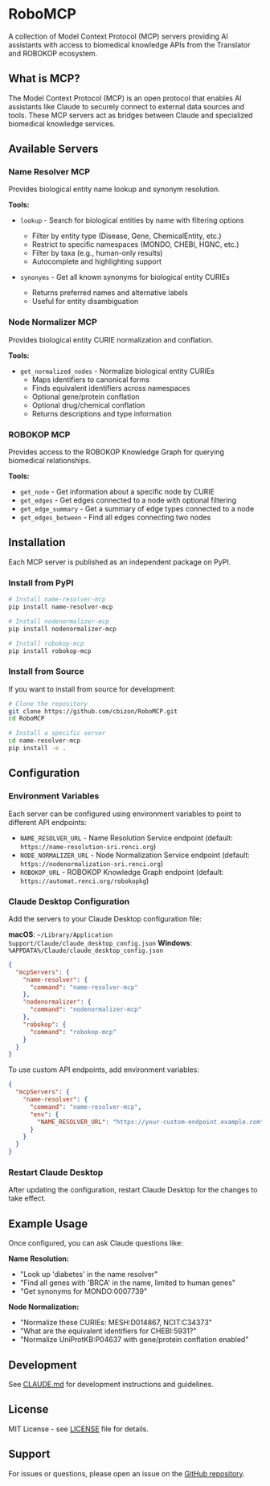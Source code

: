 # RoboMCP

A collection of Model Context Protocol (MCP) servers providing AI assistants with access to biomedical knowledge APIs from the Translator and ROBOKOP ecosystem.

## What is MCP?

The Model Context Protocol (MCP) is an open protocol that enables AI assistants like Claude to securely connect to external data sources and tools. These MCP servers act as bridges between Claude and specialized biomedical knowledge services.

## Available Servers

### Name Resolver MCP
Provides biological entity name lookup and synonym resolution.

**Tools:**
- `lookup` - Search for biological entities by name with filtering options
  - Filter by entity type (Disease, Gene, ChemicalEntity, etc.)
  - Restrict to specific namespaces (MONDO, CHEBI, HGNC, etc.)
  - Filter by taxa (e.g., human-only results)
  - Autocomplete and highlighting support

- `synonyms` - Get all known synonyms for biological entity CURIEs
  - Returns preferred names and alternative labels
  - Useful for entity disambiguation

### Node Normalizer MCP
Provides biological entity CURIE normalization and conflation.

**Tools:**
- `get_normalized_nodes` - Normalize biological entity CURIEs
  - Maps identifiers to canonical forms
  - Finds equivalent identifiers across namespaces
  - Optional gene/protein conflation
  - Optional drug/chemical conflation
  - Returns descriptions and type information

### ROBOKOP MCP
Provides access to the ROBOKOP Knowledge Graph for querying biomedical relationships.

**Tools:**
- `get_node` - Get information about a specific node by CURIE
- `get_edges` - Get edges connected to a node with optional filtering
- `get_edge_summary` - Get a summary of edge types connected to a node
- `get_edges_between` - Find all edges connecting two nodes

## Installation

Each MCP server is published as an independent package on PyPI.

### Install from PyPI

```bash
# Install name-resolver-mcp
pip install name-resolver-mcp

# Install nodenormalizer-mcp
pip install nodenormalizer-mcp

# Install robokop-mcp
pip install robokop-mcp
```

### Install from Source

If you want to install from source for development:

```bash
# Clone the repository
git clone https://github.com/cbizon/RoboMCP.git
cd RoboMCP

# Install a specific server
cd name-resolver-mcp
pip install -e .
```

## Configuration

### Environment Variables

Each server can be configured using environment variables to point to different API endpoints:

- `NAME_RESOLVER_URL` - Name Resolution Service endpoint (default: `https://name-resolution-sri.renci.org`)
- `NODE_NORMALIZER_URL` - Node Normalization Service endpoint (default: `https://nodenormalization-sri.renci.org`)
- `ROBOKOP_URL` - ROBOKOP Knowledge Graph endpoint (default: `https://automat.renci.org/robokopkg`)

### Claude Desktop Configuration

Add the servers to your Claude Desktop configuration file:

**macOS**: `~/Library/Application Support/Claude/claude_desktop_config.json`
**Windows**: `%APPDATA%/Claude/claude_desktop_config.json`

```json
{
  "mcpServers": {
    "name-resolver": {
      "command": "name-resolver-mcp"
    },
    "nodenormalizer": {
      "command": "nodenormalizer-mcp"
    },
    "robokop": {
      "command": "robokop-mcp"
    }
  }
}
```

To use custom API endpoints, add environment variables:

```json
{
  "mcpServers": {
    "name-resolver": {
      "command": "name-resolver-mcp",
      "env": {
        "NAME_RESOLVER_URL": "https://your-custom-endpoint.example.com"
      }
    }
  }
}
```

### Restart Claude Desktop

After updating the configuration, restart Claude Desktop for the changes to take effect.

## Example Usage

Once configured, you can ask Claude questions like:

**Name Resolution:**
- "Look up 'diabetes' in the name resolver"
- "Find all genes with 'BRCA' in the name, limited to human genes"
- "Get synonyms for MONDO:0007739"

**Node Normalization:**
- "Normalize these CURIEs: MESH:D014867, NCIT:C34373"
- "What are the equivalent identifiers for CHEBI:5931?"
- "Normalize UniProtKB:P04637 with gene/protein conflation enabled"

## Development

See [CLAUDE.md](CLAUDE.md) for development instructions and guidelines.

## License

MIT License - see [LICENSE](LICENSE) file for details.

## Support

For issues or questions, please open an issue on the [GitHub repository](https://github.com/cbizon/RoboMCP).

